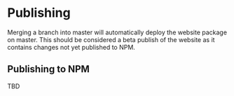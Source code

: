 # Publishing

Merging a branch into master will automatically deploy the website package on master. This should be considered a beta publish of the website as it contains changes not yet published to NPM.

## Publishing to NPM

TBD

